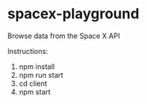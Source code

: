 # spacex-playground
Browse data from the Space X API

Instructions:
1. npm install
2. npm run start
3. cd client
4. npm start

